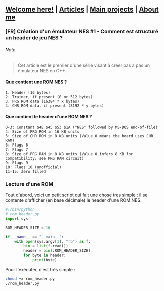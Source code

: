 ## [Welcome here!](https://vpenando.github.io) | [Articles](https://vpenando.github.io/articles.html) | [Main projects](https://vpenando.github.io/projects.html) | [About me](https://vpenando.github.io/about.html)

### [FR] Création d'un émulateur NES #1 - Comment est structuré un header de jeu NES ?

###### Note
> Cet article est le premier d'une série visant à créer pas à pas un émulateur NES en C++.

#### Que contient une ROM NES ?
```
1. Header (16 bytes)
2. Trainer, if present (0 or 512 bytes)
3. PRG ROM data (16384 * x bytes)
4. CHR ROM data, if present (8192 * y bytes)
```

#### Que contient le header d'une ROM NES ?
```
0-3: Constant $4E $45 $53 $1A ("NES" followed by MS-DOS end-of-file)
4: Size of PRG ROM in 16 KB units
5: Size of CHR ROM in 8 KB units (Value 0 means the board uses CHR RAM)
6: Flags 6
7: Flags 7
8: Size of PRG RAM in 8 KB units (Value 0 infers 8 KB for compatibility; see PRG RAM circuit)
9: Flags 9
10: Flags 10 (unofficial)
11-15: Zero filled
```

### Lecture d'une ROM
Tout d'abord, voici un petit script qui fait une chose très simple : il se contente d'afficher (en base décimale) le header d'une ROM NES.
```py
#!/bin/python
# rom_header.py
import sys

ROM_HEADER_SIZE = 16

if __name__ == "__main__":
    with open(sys.argv[1], "rb") as f:
        bin = list(f.read())
        header = bin[:ROM_HEADER_SIZE]
        for byte in header:
            print(byte)
```
Pour l'exécuter, c'est très simple :
```sh
chmod +x rom_header.py
./rom_header.py
```
